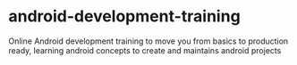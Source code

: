 # android-development-training
Online Android development training to move you from basics to production ready, learning android concepts to create and maintains android projects
